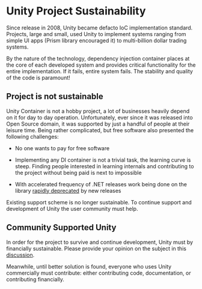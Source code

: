 # Unity Project Sustainability

Since release in 2008, Unity became defacto IoC implementation standard. Projects, large and small, used Unity to implement systems ranging from simple UI apps (Prism library encouraged it) to multi-billion dollar trading systems.

By the nature of the technology, dependency injection container places at the core of each developed system and provides critical functionality for the entire implementation. If it fails, entire system fails.
The stability and quality of the code is paramount!

## Project is not sustainable

Unity Container is not a hobby project, a lot of businesses heavily depend on it for day to day operation. Unfortunately, ever since it was released into Open Source domain, it was supported by just a handful of people at their leisure time.
Being rather complicated, but free software also presented the following challenges:

- No one wants to pay for free software

- Implementing any DI container is not a trivial task, the learning curve is steep. Finding people interested in learning internals and contributing to the project without being paid is next to impossible

- With accelerated frequency of .NET releases work being done on the library [rapidly deprecated](https://github.com/unitycontainer/container/issues/312) by new releases

Existing support scheme is no longer sustainable. To continue support and development of Unity the user community must help.

## Community Supported Unity

In order for the project to survive and continue development, Unity must by financially sustainable. Please provide your opinion on the subject in this [discussion](https://github.com/unitycontainer/unity/discussions/368).

Meanwhile, until better solution is found, everyone who uses Unity commercially must contribute: either contributing code, documentation, or contributing financially.
